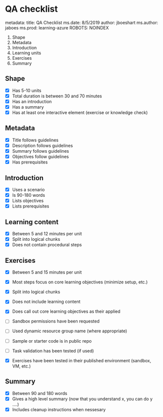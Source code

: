# QA checklist

metadata:
  title: QA Checklist
  ms.date: 8/5/2019
  author: jboeshart
  ms.author: jaboes
  ms.prod: learning-azure
  ROBOTS: NOINDEX

1. Shape
1. Metadata
1. Introduction
1. Learning units
1. Exercises
1. Summary

## Shape
- [X] Has 5-10 units
- [X] Total duration is between 30 and 70 minutes
- [X] Has an introduction
- [X] Has a summary
- [X] Has at least one interactive element (exercise or knowledge check)

## Metadata
- [X] Title follows guidelines
- [X] Description follows guidelines
- [X] Summary follows guidelines
- [X] Objectives follow guidelines
- [X] Has prerequisites

## Introduction
- [X] Uses a scenario 
- [X] Is 90-180 words
- [X] Lists objectives
- [X] Lists prerequisites

## Learning content
- [X] Between 5 and 12 minutes per unit
- [X] Split into logical chunks
- [X] Does not contain procedural steps

## Exercises
- [X] Between 5 and 15 minutes per unit
- [X] Most steps focus on core learning objectives (minimize setup, etc.)
- [X] Split into logical chunks
- [X] Does not include learning content
- [X] Does call out core learning objectives as their applied
- [ ] Sandbox permissions have been requested
- [ ] Used dynamic resource group name (where appropriate)
- [ ] Sample or starter code is in public repo
- [ ] Task validation has been tested (if used)
- [X] Exercises have been tested in their published environment (sandbox, VM, etc.)


## Summary
- [X] Between 90 and 180 words
- [X] Gives a high level summary (now that you understand x, you can do y ....)
- [X] Includes cleanup instructions when nessesary
